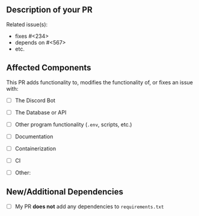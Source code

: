<!--
    Hello! Thank you for opening a PR for our repo. Please fill out the
    sections below, making sure to follow the instructions you see in these
    comment blocks.

    NB: Your PR needs to pass all CI checks to be accepted.
-->

## Description of your PR

<!-- Optional, remove if not needed -->
Related issue(s):
  - fixes #<234>
  - depends on #<567>
  - etc.

<!-- Write a few sentences describing the purpose of your PR. -->


## Affected Components

This PR adds functionality to, modifies the functionality of, or fixes an issue
with:

<!-- Please check any/all that apply by replacing [ ] with [x] -->

  - [ ] The Discord Bot
  - [ ] The Database or API
  - [ ] Other program functionality (`.env`, scripts, etc.)
  - [ ] Documentation
  - [ ] Containerization
  - [ ] CI
  - [ ] Other: <!-- Please add a description here if this box is checked -->


## New/Additional Dependencies

  - [ ] My PR **does not** add any dependencies to `requirements.txt`

<!-- If your PR _does_ add dependencies, please explain why here -->
